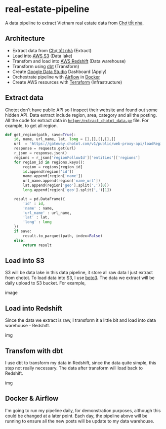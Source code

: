 # real-estate-pipeline
A data pipeline to extract Vietnam real estate data from [Chợ tốt nhà](https://nha.chotot.com/).

## Architecture


- Extract data from [Chợ tốt nhà](https://nha.chotot.com/) (Extract)
- Load into [AWS S3](https://aws.amazon.com/s3/) (Data lake)
- Transfom and load into [AWS Redshift](https://aws.amazon.com/redshift/) (Data warehouse)
- Transform using [dbt](https://www.getdbt.com/) (Transform)
- Create [Google Data Studio](https://datastudio.google.com/) Dashboard (Apply)
- Orchestrate pipeline with [Airflow](https://airflow.apache.org/) in [Docker](https://www.docker.com/) 
- Create AWS resources with [Terraform](https://www.terraform.io/) (Infrastructure)


## Extract data
Chotot don't have public API so I inspect their website and found out some hidden API. Data extract include region, area, category and all the posting. All the code for extract data in [`helper/extract_chotot_data.py`](https://github.com/vuthanhdatt/real-estate-pipeline/blob/main/airflow/helpers/extract_chotot_data.py) file. For example, to get all region.
```python
def get_region(path, save=True):
    id, name, url_name, lat, long = [],[],[],[],[]
    url  = 'https://gateway.chotot.com/v1/public/web-proxy-api/loadRegions'
    response = requests.get(url)
    r_json = response.json()
    regions = r_json['regionFollowId']['entities']['regions']
    for region_id in regions.keys():
        region = regions[region_id]
        id.append(region['id'])
        name.append(region['name'])
        url_name.append(region['name_url'])
        lat.append(region['geo'].split(',')[0])
        long.append(region['geo'].split(',')[1])

    result = pd.DataFrame({
        'id' : id,
        'name' : name,
        'url_name' : url_name,
        'lat' : lat,
        'long' : long
    })
    if save:
        result.to_parquet(path, index=False)
    else:
        return result
```
## Load into S3

S3 will be data lake in this data pipeline, it store all raw data I just extract from chotot. To load data into S3, I use [boto3](https://boto3.amazonaws.com/v1/documentation/api/latest/index.html). The data we extract will be daily upload to S3 bucket. For example,

image

## Load into Redshift
Since the data we extract is raw, I transform it a little bit and load into data warehouse - Redshift. 

img

## Transfom with dbt

I use dbt to transform my data in Redshift, since the data quite simple, this step not really necessary. The data after transform will load back to Redshift.

img


## Docker & Airflow
I'm going to run my pipeline daily, for demonstration purposes, although this could be changed at a later point. Each day, the pipeline above will be running to ensure all the new posts will be update to my data warehouse.

